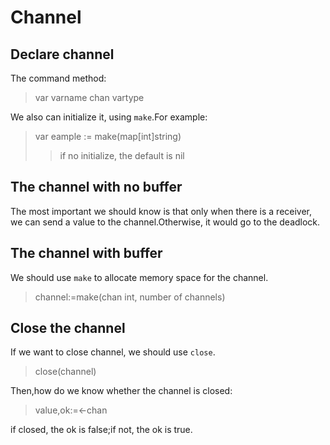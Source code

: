# Channel

##  Declare channel
The command method:
> var varname chan vartype

We also can initialize it, using `make`.For example:
> var eample := make(map[int]string)
>> if no initialize, the default is nil

## The channel with no buffer
The most important we should know is that only when there is a receiver, we can send a value to the channel.Otherwise, it would go to the deadlock.

## The channel with buffer
We should use `make` to allocate memory space for the channel.
> channel:=make(chan int, number of channels)

## Close the channel
If we want to close channel, we should use `close`.
> close(channel)

Then,how do we know whether the channel is closed: 
> value,ok:=<-chan

if closed, the ok is false;if not, the ok is true.